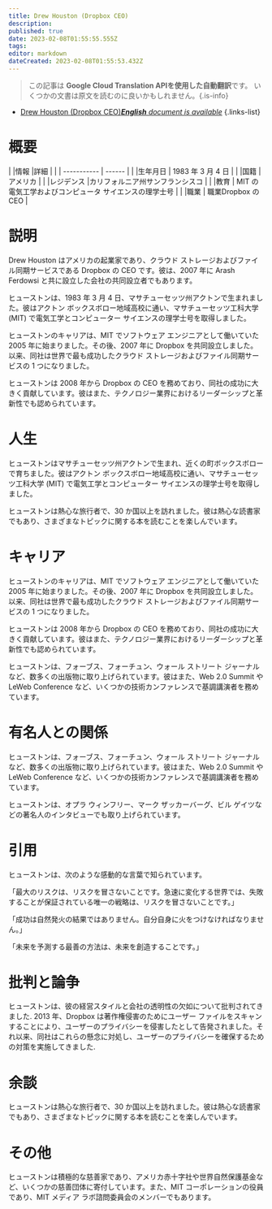 ```yaml
---
title: Drew Houston (Dropbox CEO)
description: 
published: true
date: 2023-02-08T01:55:55.555Z
tags: 
editor: markdown
dateCreated: 2023-02-08T01:55:53.432Z
---
```


> この記事は **Google Cloud Translation APIを使用した自動翻訳**です。
いくつかの文書は原文を読むのに良いかもしれません。{.is-info}



- [Drew Houston (Dropbox CEO)***English** document is available*](/en/Knowledge-base/Dictionary/Person/drew-houston-dropbox-ceo)
{.links-list}


# 概要

| |情報 |詳細 |
| | ----------- | ------ |
| |生年月日 | 1983 年 3 月 4 日 |
| |国籍 |アメリカ |
| |レジデンス |カリフォルニア州サンフランシスコ |
| |教育 | MIT の電気工学およびコンピュータ サイエンスの理学士号 |
| |職業 | 職業Dropbox の CEO |

# 説明

Drew Houston はアメリカの起業家であり、クラウド ストレージおよびファイル同期サービスである Dropbox の CEO です。彼は、2007 年に Arash Ferdowsi と共に設立した会社の共同設立者でもあります。

ヒューストンは、1983 年 3 月 4 日、マサチューセッツ州アクトンで生まれました。彼はアクトン ボックスボロー地域高校に通い、マサチューセッツ工科大学 (MIT) で電気工学とコンピューター サイエンスの理学士号を取得しました。

ヒューストンのキャリアは、MIT でソフトウェア エンジニアとして働いていた 2005 年に始まりました。その後、2007 年に Dropbox を共同設立しました。以来、同社は世界で最も成功したクラウド ストレージおよびファイル同期サービスの 1 つになりました。

ヒューストンは 2008 年から Dropbox の CEO を務めており、同社の成功に大きく貢献しています。彼はまた、テクノロジー業界におけるリーダーシップと革新性でも認められています。

# 人生

ヒューストンはマサチューセッツ州アクトンで生まれ、近くの町ボックスボローで育ちました。彼はアクトン ボックスボロー地域高校に通い、マサチューセッツ工科大学 (MIT) で電気工学とコンピューター サイエンスの理学士号を取得しました。

ヒューストンは熱心な旅行者で、30 か国以上を訪れました。彼は熱心な読書家でもあり、さまざまなトピックに関する本を読むことを楽しんでいます。

# キャリア

ヒューストンのキャリアは、MIT でソフトウェア エンジニアとして働いていた 2005 年に始まりました。その後、2007 年に Dropbox を共同設立しました。以来、同社は世界で最も成功したクラウド ストレージおよびファイル同期サービスの 1 つになりました。

ヒューストンは 2008 年から Dropbox の CEO を務めており、同社の成功に大きく貢献しています。彼はまた、テクノロジー業界におけるリーダーシップと革新性でも認められています。

ヒューストンは、フォーブス、フォーチュン、ウォール ストリート ジャーナルなど、数多くの出版物に取り上げられています。彼はまた、Web 2.0 Summit や LeWeb Conference など、いくつかの技術カンファレンスで基調講演者を務めています。

# 有名人との関係

ヒューストンは、フォーブス、フォーチュン、ウォール ストリート ジャーナルなど、数多くの出版物に取り上げられています。彼はまた、Web 2.0 Summit や LeWeb Conference など、いくつかの技術カンファレンスで基調講演者を務めています。

ヒューストンは、オプラ ウィンフリー、マーク ザッカーバーグ、ビル ゲイツなどの著名人のインタビューでも取り上げられています。

# 引用

ヒューストンは、次のような感動的な言葉で知られています。

「最大のリスクは、リスクを冒さないことです。急速に変化する世界では、失敗することが保証されている唯一の戦略は、リスクを冒さないことです。」

「成功は自然発火の結果ではありません。自分自身に火をつけなければなりません。」

「未来を予測する最善の方法は、未来を創造することです。」

# 批判と論争

ヒューストンは、彼の経営スタイルと会社の透明性の欠如について批判されてきました. 2013 年、Dropbox は著作権侵害のためにユーザー ファイルをスキャンすることにより、ユーザーのプライバシーを侵害したとして告発されました。それ以来、同社はこれらの懸念に対処し、ユーザーのプライバシーを確保するための対策を実施してきました.

# 余談

ヒューストンは熱心な旅行者で、30 か国以上を訪れました。彼は熱心な読書家でもあり、さまざまなトピックに関する本を読むことを楽しんでいます。

# その他

ヒューストンは積極的な慈善家であり、アメリカ赤十字社や世界自然保護基金など、いくつかの慈善団体に寄付しています。また、MIT コーポレーションの役員であり、MIT メディア ラボ諮問委員会のメンバーでもあります。